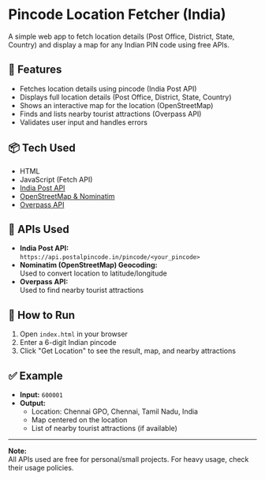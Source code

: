 # Pincode Location Fetcher (India)

A simple web app to fetch location details (Post Office, District, State, Country) and display a map for any Indian PIN code using free APIs.

## 🔧 Features
- Fetches location details using pincode (India Post API)
- Displays full location details (Post Office, District, State, Country)
- Shows an interactive map for the location (OpenStreetMap)
- Finds and lists nearby tourist attractions (Overpass API)
- Validates user input and handles errors

## 📦 Tech Used
- HTML
- JavaScript (Fetch API)
- [India Post API](https://api.postalpincode.in)
- [OpenStreetMap & Nominatim](https://nominatim.openstreetmap.org/)
- [Overpass API](https://overpass-api.de/)

## 📡 APIs Used
- **India Post API:**  
  `https://api.postalpincode.in/pincode/<your_pincode>`
- **Nominatim (OpenStreetMap) Geocoding:**  
  Used to convert location to latitude/longitude
- **Overpass API:**  
  Used to find nearby tourist attractions

## 🏁 How to Run
1. Open `index.html` in your browser
2. Enter a 6-digit Indian pincode
3. Click "Get Location" to see the result, map, and nearby attractions

## ✅ Example
- **Input:** `600001`
- **Output:**  
  - Location: Chennai GPO, Chennai, Tamil Nadu, India  
  - Map centered on the location  
  - List of nearby tourist attractions (if available)

---

**Note:**  
All APIs used are free for personal/small projects. For heavy usage, check their usage policies.